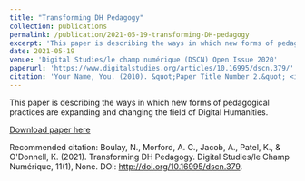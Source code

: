 ```yaml
---
title: "Transforming DH Pedagogy"
collection: publications
permalink: /publication/2021-05-19-transforming-DH-pedagogy
excerpt: 'This paper is describing the ways in which new forms of pedagogical practices are expanding and changing the field of Digital Humanities.'
date: 2021-05-19
venue: 'Digital Studies/le champ numérique (DSCN) Open Issue 2020'
paperurl: 'https://www.digitalstudies.org/articles/10.16995/dscn.379/'
citation: 'Your Name, You. (2010). &quot;Paper Title Number 2.&quot; <i>Journal 1</i>. 1(2).'
---
```

This paper is describing the ways in which new forms of pedagogical practices are expanding and changing the field of Digital Humanities.

[Download paper here](https://www.digitalstudies.org/articles/10.16995/dscn.379)

Recommended citation: Boulay, N., Morford, A. C., Jacob, A., Patel, K., & O'Donnell, K. (2021). Transforming DH Pedagogy. Digital Studies/le Champ Numérique, 11(1), None. DOI: http://doi.org/10.16995/dscn.379.
